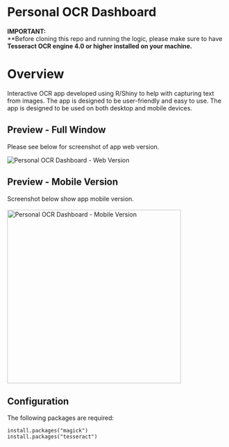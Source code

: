 # Personal OCR Dashboard

**IMPORTANT:**
<br>
**Before cloning this repo and running the logic, please make sure to have **Tesseract OCR engine 4.0 or higher installed on your machine.**

# Overview
Interactive OCR app developed using R/Shiny to help with capturing text from images. The app is designed to be user-friendly and easy to use. The app is designed to be used on both desktop and mobile devices.

## Preview - Full Window
Please see below for screenshot of app web version.

![Personal OCR Dashboard - Web Version](figs/personal_yt_dashboard_web.png)

## Preview - Mobile Version
Screenshot below show app mobile version.
<br>
<br>
<img width="400px" src="figs/personal_yt_dashboard_mobile.png" alt="Personal OCR Dashboard - Mobile Version">

## Configuration
The following packages are required:
```shell
install.packages("magick")
install.packages("tesseract")
```
